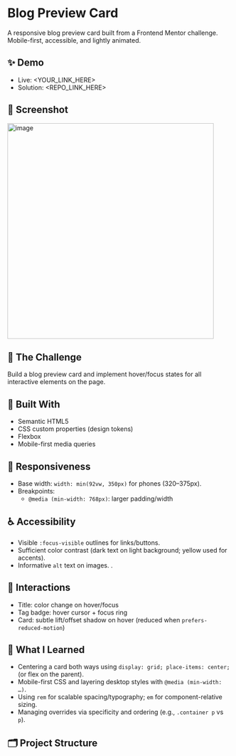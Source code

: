 # Blog Preview Card

A responsive blog preview card built from a Frontend Mentor challenge. Mobile-first, accessible, and lightly animated.

## ✨ Demo
- Live: <YOUR_LINK_HERE>
- Solution: <REPO_LINK_HERE>

## 📸 Screenshot
<img width="464" height="485" alt="image" src="https://github.com/user-attachments/assets/661d4b78-4038-4f79-9487-aa17b656c405" />


## 🎯 The Challenge
Build a blog preview card and implement hover/focus states for all interactive elements on the page.

## 🧰 Built With
- Semantic HTML5
- CSS custom properties (design tokens)
- Flexbox
- Mobile-first media queries

## 📐 Responsiveness
- Base width: `width: min(92vw, 350px)` for phones (320–375px).
- Breakpoints:
  - `@media (min-width: 768px)`: larger padding/width


## ♿ Accessibility
- Visible `:focus-visible` outlines for links/buttons.
- Sufficient color contrast (dark text on light background; yellow used for accents).
- Informative `alt` text on images.
.

## 🧪 Interactions
- Title: color change on hover/focus
- Tag badge: hover cursor + focus ring
- Card: subtle lift/offset shadow on hover (reduced when `prefers-reduced-motion`)

## 🧠 What I Learned
- Centering a card both ways using `display: grid; place-items: center;` (or flex on the parent).
- Mobile-first CSS and layering desktop styles with `@media (min-width: …)`.
- Using `rem` for scalable spacing/typography; `em` for component-relative sizing.
- Managing overrides via specificity and ordering (e.g., `.container p` vs `p`).

## 🗂️ Project Structure

